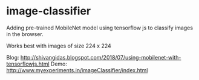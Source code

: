 # image-classifier
Adding pre-trained MobileNet model using tensorflow js to classify images in the browser.

Works best with images of size 224 x 224

Blog: http://shivangidas.blogspot.com/2018/07/using-mobilenet-with-tensorflowjs.html
Demo: http://www.myexperiments.in/imageClassifier/index.html

